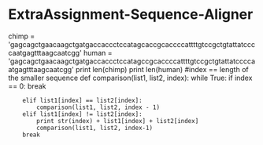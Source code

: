 ExtraAssignment-Sequence-Aligner
================================
chimp = 'gagcagctgaacaagctgatgaccaccctccatagcaccgcaccccattttgtccgctgtattatccccaatgagtttaagcaatcgg'
human = 'gagcagctgaacaagctgatgaccaccctccatagccgcaccccattttgtccgctgtattatccccaatgagtttaagcaatcgg'
print len(chimp)
print len(human)
#index == length of the smaller sequence
def comparison(list1, list2, index):
    while True:
        if index == 0:
            break
            
        elif list1[index] == list2[index]:
            comparison(list1, list2, index - 1)
        elif list1[index] != list2[index]:
            print str(index) + list1[index] + list2[index]
            comparison(list1, list2, index-1)
        break

